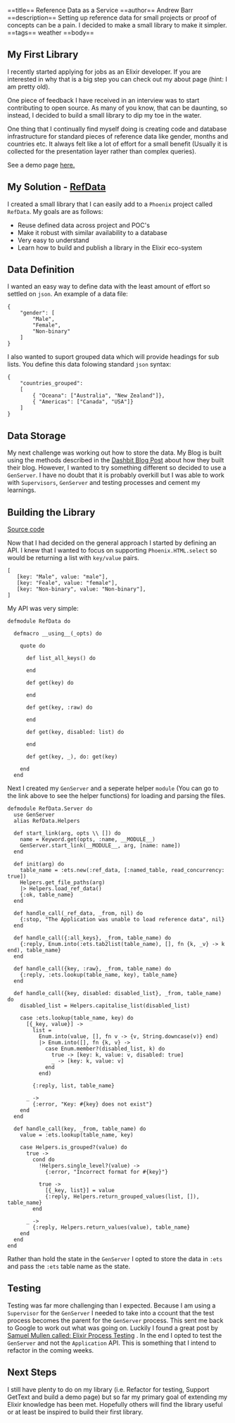 ==title==
 Reference Data as a Service
==author==
 Andrew Barr
==description==
 Setting up reference data for small projects or proof of concepts can be a pain. I decided to make a small library to make it simpler. 
==tags==
 weather
==body==

 My First Library
 ----------

I recently started applying for jobs as an Elixir developer. If you are interested in why that is a big step you can check out my about page (hint: I am pretty old).

One piece of feedback I have received in an interview was to start contributing to open source. As many of you know, that can be daunting, so instead, I decided to build a small library to dip my toe in the water.

One thing that I continually find myself doing is creating code and database infrastructure for standard pieces of reference data like gender, months and countries etc. It always felt like a lot of effort for a small benefit (Usually it is collected for the presentation layer rather than complex queries).

See a demo page <span class="text-blue-600 ">[here.](https://andrewbarr.io/ref-data-demo) </span>

My Solution -   <span class="text-blue-600 ">[RefData](https://hex.pm/packages/ref_data) </span>
----------

I created a small library that I can easily add to a `Phoenix` project called `RefData`. My goals are as follows:

<ul class="list-disc ml-10 my-5">
   <li>Reuse defined data across project and POC's</li>
   <li>Make it robust with similar availability to a database</li>
   <li>Very easy to understand</li>
   <li>Learn how to build and publish a library in the Elixir eco-system</li>
</ul>

Data Definition
----------

I wanted an easy way to define data with the least amount of effort so settled on `json`. An example of a data file:

```
{
    "gender": [
        "Male",
        "Female",
        "Non-binary"
    ]
}
```

I also wanted to suport grouped data which will provide headings for sub lists. You define this data folowing standard `json` syntax:

```
{
    "countries_grouped": 
    [
        { "Oceana": ["Australia", "New Zealand"]},
        { "Americas": ["Canada", "USA"]}
    ]
}
```

Data Storage
----------

My next challenge was working out how to store the data. My Blog is built using the methods described in the <span class="text-blue-600">[Dashbit Blog Post](https://dashbit.co/blog/welcome-to-our-blog-how-it-was-made) </span> about how they built their blog. However, I wanted to try something different so decided to use a `GenServer`. I have no doubt that it is probably overkill but I was able to work with `Supervisors`, `GenServer` and testing processes and cement my learnings.


Building the Library
----------
 <span class="text-blue-600 ">[Source code](https://github.com/abarr/ref_data) </span>

Now that I had decided on the general approach I started by defining an API. I knew that I wanted to focus on supporting `Phoenix.HTML.select` so would be returning a list with `key/value` pairs.

```
[
   [key: "Male", value: "male"],
   [key: "Feale", value: "female"],
   [key: "Non-binary", value: "Non-binary"],
]
```

My API was very simple:

```
defmodule RefData do
  
  defmacro __using__(_opts) do

    quote do

      def list_all_keys() do
        
      end

      def get(key) do
        
      end

      def get(key, :raw) do
        
      end

      def get(key, disabled: list) do
        
      end

      def get(key, _), do: get(key)

    end
  end

```

Next I created my `GenServer` and a seperate helper `module` (You can go to the link above to see the helper functions) for loading and parsing the files.

```
defmodule RefData.Server do
  use GenServer
  alias RefData.Helpers

  def start_link(arg, opts \\ []) do
    name = Keyword.get(opts, :name, __MODULE__)
    GenServer.start_link(__MODULE__, arg, [name: name])
  end

  def init(arg) do
    table_name = :ets.new(:ref_data, [:named_table, read_concurrency: true])
    Helpers.get_file_paths(arg)
    |> Helpers.load_ref_data()
    {:ok, table_name}
  end

  def handle_call(_ref_data, _from, nil) do
    {:stop, "The Application was unable to load reference data", nil}
  end

  def handle_call({:all_keys}, _from, table_name) do
    {:reply, Enum.into(:ets.tab2list(table_name), [], fn {k, _v} -> k end), table_name}
  end

  def handle_call({key, :raw}, _from, table_name) do
    {:reply, :ets.lookup(table_name, key), table_name}
  end

  def handle_call({key, disabled: disabled_list}, _from, table_name) do
    disabled_list = Helpers.capitalise_list(disabled_list)

    case :ets.lookup(table_name, key) do
      [{_key, value}] ->
        list =
          Enum.into(value, [], fn v -> {v, String.downcase(v)} end)
          |> Enum.into([], fn {k, v} ->
            case Enum.member?(disabled_list, k) do
              true -> [key: k, value: v, disabled: true]
              _ -> [key: k, value: v]
            end
          end)

        {:reply, list, table_name}

      _ ->
        {:error, "Key: #{key} does not exist"}
    end
  end

  def handle_call(key, _from, table_name) do
    value = :ets.lookup(table_name, key)

    case Helpers.is_grouped?(value) do
      true ->
        cond do
          !Helpers.single_level?(value) ->
            {:error, "Incorrect format for #{key}"}

          true ->
            [{_key, list}] = value
            {:reply, Helpers.return_grouped_values(list, []), table_name}
        end

      _ ->
        {:reply, Helpers.return_values(value), table_name}
    end
  end
end
```

Rather than hold the state in the `GenServer` I opted to store the data in `:ets` and pass the `:ets` table name as the state.


Testing
----------

Testing was far more challenging than I expected. Because I am using a `Supervisor` for the `GenServer` I needed to take into a
ccount that the test process becomes the parent for the `GenServer` process. This sent me back to Google to work out what was going on. Luckily 
I found a great post by <span class="text-blue-600 ">[Samuel Mullen called: Elixir Process Testing](https://samuelmullen.com/articles/elixir-processes-testing/) </span>. 
In the end I opted to test the `GenServer` and not the `Application` API. This is something that I intend to refactor in the coming weeks.


Next Steps
----------

<span class="mb-96">I still have plenty to do on my library (i.e. Refactor for testing, Support GetText and build a demo page) but so far my primary goal of 
extending my Elixir knowledge has been met. Hopefully others will find the library useful or at least be inspired to build their first library.</span>




